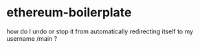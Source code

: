 # ethereum-boilerplate

how do I undo or stop it from automatically redirecting itself to my username /main ?
